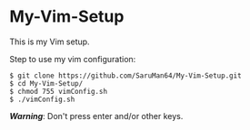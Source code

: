 # My-Vim-Setup
This is my Vim setup.

Step to use my vim configuration:

```console
$ git clone https://github.com/SaruMan64/My-Vim-Setup.git
$ cd My-Vim-Setup/
$ chmod 755 vimConfig.sh
$ ./vimConfig.sh
```
***Warning***: Don't press enter and/or other keys.
